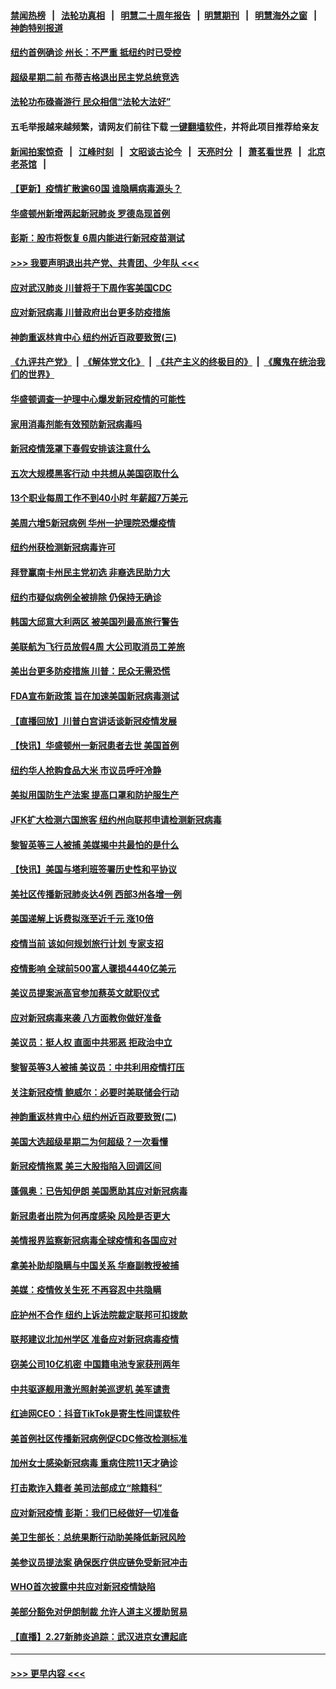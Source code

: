 #### [禁闻热榜](热点新闻.md?=0)  &nbsp;&nbsp;|&nbsp;&nbsp; [法轮功真相](https://github.com/gfw-breaker/truth/blob/master/README.md?=0) &nbsp;&nbsp;|&nbsp;&nbsp; [明慧二十周年报告](https://github.com/gfw-breaker/mh-reports/blob/master/README.md?=0) &nbsp;&nbsp;|&nbsp;&nbsp;[明慧期刊](https://github.com/gfw-breaker/mh-qikan) &nbsp;&nbsp;|&nbsp;&nbsp; [明慧海外之窗](https://github.com/gfw-breaker/mh-news/blob/master/README.md?=0) &nbsp;&nbsp;|&nbsp;&nbsp; [神韵特别报道](https://github.com/gfw-breaker/mh-news/blob/master/shenyun.md?=0)
#### [纽约首例确诊 州长：不严重 抵纽约时已受控](../pages/nsc412/n11908143.md?t=03021302) 
#### [超级星期二前 布蒂吉格退出民主党总统竞选](../pages/nsc412/n11908156.md?t=03021302) 
#### [法轮功布碌崙游行 民众相信“法轮大法好”](../pages/nsc412/n11907645.md?t=03021302) 
#### 五毛举报越来越频繁，请网友们前往下载 [一键翻墙软件](https://github.com/gfw-breaker/ssr-accounts)，并将此项目推荐给亲友
#### [新闻拍案惊奇](https://github.com/gfw-breaker/banned-news/blob/master/pages/link4.md) &nbsp;&nbsp;|&nbsp;&nbsp; [江峰时刻](https://github.com/gfw-breaker/banned-news/blob/master/pages/link4.md) &nbsp;&nbsp;|&nbsp;&nbsp; [文昭谈古论今](https://github.com/gfw-breaker/banned-news/blob/master/pages/link4.md) &nbsp;&nbsp;|&nbsp;&nbsp; [天亮时分](https://github.com/gfw-breaker/banned-news/blob/master/pages/link4.md) &nbsp;&nbsp;|&nbsp;&nbsp; [萧茗看世界](https://github.com/gfw-breaker/banned-news/blob/master/pages/link4.md) &nbsp;&nbsp;|&nbsp;&nbsp; [北京老茶馆](https://github.com/gfw-breaker/banned-news/blob/master/pages/link4.md) &nbsp;&nbsp;|&nbsp;&nbsp; 
#### [【更新】疫情扩散逾60国 谁隐瞒病毒源头？](../pages/nsc412/n11890652.md?t=03021302) 
#### [华盛顿州新增两起新冠肺炎 罗德岛现首例](../pages/nsc412/n11907757.md?t=03021302) 
#### [彭斯：股市将恢复 6周内能进行新冠疫苗测试](../pages/nsc412/n11907550.md?t=03021302) 
#### [>>> 我要声明退出共产党、共青团、少年队 <<<](https://github.com/begood0513/goodnews/blob/master/quit/letter.md) 
#### [应对武汉肺炎 川普将于下周作客美国CDC](../pages/nsc412/n11907493.md?t=03021302) 
#### [应对新冠病毒 川普政府出台更多防疫措施](../pages/nsc412/n11907354.md?t=03021302) 
#### [神韵重返林肯中心 纽约州近百政要致贺(三)](../pages/nsc412/n11904356.md?t=03021302) 
#### [《九评共产党》](https://github.com/begood0513/9ping.md/blob/master/README.md) &nbsp;|&nbsp; [《解体党文化》](../../../../jtdwh.md/blob/master/README.md)  &nbsp;|&nbsp; [《共产主义的终极目的》](../../../../gczydzjmd.md/blob/master/README.md) &nbsp;|&nbsp; [《魔鬼在统治我们的世界》](../../../../mgztzwmdsj.md/blob/master/README.md) 
#### [华盛顿调查一护理中心爆发新冠疫情的可能性](../pages/nsc412/n11907230.md?t=03021302) 
#### [家用消毒剂能有效预防新冠病毒吗](../pages/nsc412/n11905553.md?t=03021302) 
#### [新冠疫情笼罩下春假安排该注意什么](../pages/nsc412/n11906890.md?t=03021302) 
#### [五次大规模黑客行动 中共想从美国窃取什么](../pages/nsc412/n11899124.md?t=03021302) 
#### [13个职业每周工作不到40小时 年薪超7万美元](../pages/nsc412/n11893686.md?t=03021302) 
#### [美周六增5新冠病例 华州一护理院恐爆疫情](../pages/nsc412/n11905823.md?t=03021302) 
#### [纽约州获检测新冠病毒许可](../pages/nsc412/n11906069.md?t=03021302) 
#### [拜登赢南卡州民主党初选 非裔选民助力大](../pages/nsc412/n11905930.md?t=03021302) 
#### [纽约市疑似病例全被排除 仍保持无确诊](../pages/nsc412/n11906039.md?t=03021302) 
#### [韩国大邱意大利两区 被美国列最高旅行警告](../pages/nsc412/n11905944.md?t=03021302) 
#### [美联航为飞行员放假4周 大公司取消员工差旅](../pages/nsc412/n11905894.md?t=03021302) 
#### [美出台更多防疫措施 川普：民众无需恐慌](../pages/nsc412/n11905747.md?t=03021302) 
#### [FDA宣布新政策 旨在加速美国新冠病毒测试](../pages/nsc412/n11905693.md?t=03021302) 
#### [【直播回放】川普白宫讲话谈新冠疫情发展](../pages/nsc412/n11905588.md?t=03021302) 
#### [【快讯】华盛顿州一新冠患者去世 美国首例](../pages/nsc412/n11905571.md?t=03021302) 
#### [纽约华人抢购食品大米 市议员呼吁冷静](../pages/nsc412/n11904453.md?t=03021302) 
#### [美拟用国防生产法案 提高口罩和防护服生产](../pages/nsc412/n11905517.md?t=03021302) 
#### [JFK扩大检测六国旅客 纽约州向联邦申请检测新冠病毒](../pages/nsc412/n11905491.md?t=03021302) 
#### [黎智英等三人被捕 美媒揭中共最怕的是什么](../pages/nsc412/n11905316.md?t=03021302) 
#### [【快讯】美国与塔利班签署历史性和平协议](../pages/nsc412/n11905172.md?t=03021302) 
#### [美社区传播新冠肺炎达4例 西部3州各增一例](../pages/nsc412/n11904070.md?t=03021302) 
#### [美国递解上诉费拟涨至近千元  涨10倍](../pages/nsc412/n11904466.md?t=03021302) 
#### [疫情当前 该如何规划旅行计划 专家支招](../pages/nsc412/n11903865.md?t=03021302) 
#### [疫情影响 全球前500富人骤损4440亿美元](../pages/nsc412/n11904283.md?t=03021302) 
#### [美议员提案派高官参加蔡英文就职仪式](../pages/nsc412/n11904166.md?t=03021302) 
#### [应对新冠病毒来袭 八方面教你做好准备](../pages/nsc412/n11903736.md?t=03021302) 
#### [美议员：挺人权 直面中共邪恶 拒政治中立](../pages/nsc412/n11903790.md?t=03021302) 
#### [黎智英等3人被捕 美议员：中共利用疫情打压](../pages/nsc412/n11903768.md?t=03021302) 
#### [关注新冠疫情 鲍威尔：必要时美联储会行动](../pages/nsc412/n11903672.md?t=03021302) 
#### [神韵重返林肯中心 纽约州近百政要致贺(二)](../pages/nsc412/n11897500.md?t=03021302) 
#### [美国大选超级星期二为何超级？一次看懂](../pages/nsc412/n11903490.md?t=03021302) 
#### [新冠疫情拖累 美三大股指陷入回调区间](../pages/nsc412/n11903211.md?t=03021302) 
#### [蓬佩奥：已告知伊朗 美国愿助其应对新冠病毒](../pages/nsc412/n11903212.md?t=03021302) 
#### [新冠患者出院为何再度感染 风险是否更大](../pages/nsc412/n11903262.md?t=03021302) 
#### [美情报界监察新冠病毒全球疫情和各国应对](../pages/nsc412/n11903098.md?t=03021302) 
#### [拿美补助却隐瞒与中国关系 华裔副教授被捕](../pages/nsc412/n11901687.md?t=03021302) 
#### [美媒：疫情攸关生死 不再容忍中共隐瞒](../pages/nsc412/n11901694.md?t=03021302) 
#### [庇护州不合作  纽约上诉法院裁定联邦可扣拨款](../pages/nsc412/n11902238.md?t=03021302) 
#### [联邦建议北加州学区 准备应对新冠病毒疫情](../pages/nsc412/n11902448.md?t=03021302) 
#### [窃美公司10亿机密 中国籍电池专家获刑两年](../pages/nsc412/n11901996.md?t=03021302) 
#### [中共驱逐舰用激光照射美巡逻机 美军谴责](../pages/nsc412/n11901964.md?t=03021302) 
#### [红迪网CEO：抖音TikTok是寄生性间谍软件](../pages/nsc412/n11901675.md?t=03021302) 
#### [美首例社区传播新冠病例促CDC修改检测标准](../pages/nsc412/n11901490.md?t=03021302) 
#### [加州女士感染新冠病毒 重病住院11天才确诊](../pages/nsc412/n11901246.md?t=03021302) 
#### [打击欺诈入籍者 美司法部成立“除籍科”](../pages/nsc412/n11901364.md?t=03021302) 
#### [应对新冠疫情 彭斯：我们已经做好一切准备](../pages/nsc412/n11901268.md?t=03021302) 
#### [美卫生部长：总统果断行动助美降低新冠风险](../pages/nsc412/n11900906.md?t=03021302) 
#### [美参议员提法案 确保医疗供应链免受新冠冲击](../pages/nsc412/n11901144.md?t=03021302) 
#### [WHO首次披露中共应对新冠疫情缺陷](../pages/nsc412/n11900978.md?t=03021302) 
#### [美部分豁免对伊朗制裁 允许人道主义援助贸易](../pages/nsc412/n11900859.md?t=03021302) 
#### [【直播】2.27新肺炎追踪：武汉进京女遭起底](../pages/nsc412/n11900415.md?t=03021302) 

----
#### [ >>> 更早内容 <<< ](../indexes/nsc412-earlier.md)
